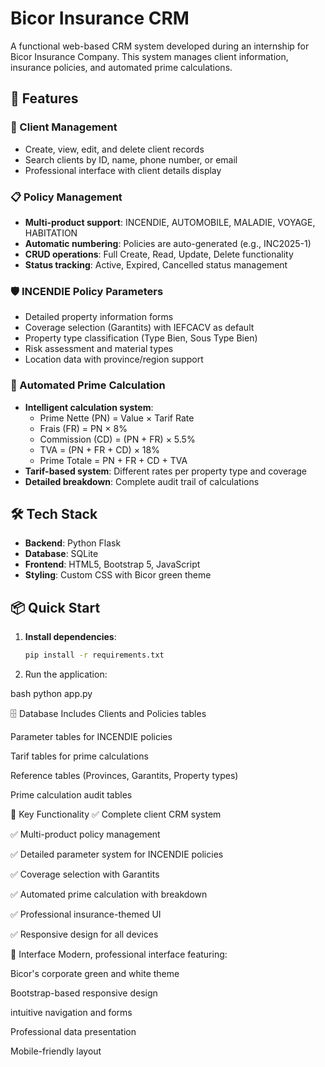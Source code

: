 # Bicor Insurance CRM

A functional web-based CRM system developed during an internship for Bicor Insurance Company. This system manages client information, insurance policies, and automated prime calculations.

## 🚀 Features

### 👥 Client Management
- Create, view, edit, and delete client records
- Search clients by ID, name, phone number, or email
- Professional interface with client details display

### 📋 Policy Management
- **Multi-product support**: INCENDIE, AUTOMOBILE, MALADIE, VOYAGE, HABITATION
- **Automatic numbering**: Policies are auto-generated (e.g., INC2025-1)
- **CRUD operations**: Full Create, Read, Update, Delete functionality
- **Status tracking**: Active, Expired, Cancelled status management

### 🛡️ INCENDIE Policy Parameters
- Detailed property information forms
- Coverage selection (Garantits) with IEFCACV as default
- Property type classification (Type Bien, Sous Type Bien)
- Risk assessment and material types
- Location data with province/region support

### 🧮 Automated Prime Calculation
- **Intelligent calculation system**: 
  - Prime Nette (PN) = Value × Tarif Rate
  - Frais (FR) = PN × 8%
  - Commission (CD) = (PN + FR) × 5.5%
  - TVA = (PN + FR + CD) × 18%
  - Prime Totale = PN + FR + CD + TVA
- **Tarif-based system**: Different rates per property type and coverage
- **Detailed breakdown**: Complete audit trail of calculations

## 🛠️ Tech Stack

- **Backend**: Python Flask
- **Database**: SQLite
- **Frontend**: HTML5, Bootstrap 5, JavaScript
- **Styling**: Custom CSS with Bicor green theme

## 📦 Quick Start

1. **Install dependencies**:
   ```bash
   pip install -r requirements.txt

2. Run the application:

bash
python app.py


🗄️ Database Includes
Clients and Policies tables

Parameter tables for INCENDIE policies

Tarif tables for prime calculations

Reference tables (Provinces, Garantits, Property types)

Prime calculation audit tables

🎯 Key Functionality
✅ Complete client CRM system

✅ Multi-product policy management

✅ Detailed parameter system for INCENDIE policies

✅ Coverage selection with Garantits

✅ Automated prime calculation with breakdown

✅ Professional insurance-themed UI

✅ Responsive design for all devices

📱 Interface
Modern, professional interface featuring:

Bicor's corporate green and white theme

Bootstrap-based responsive design

intuitive navigation and forms

Professional data presentation

Mobile-friendly layout

